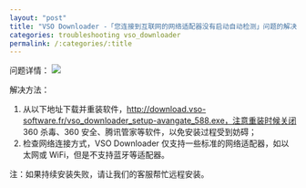 ```yaml
---
layout: "post"
title: "VSO Downloader -「您连接到互联网的网络适配器没有启动自动检测」问题的解决办法  "
categories: troubleshooting vso_downloader
permalink: /:categories/:title
---
```


问题详情：
![](https://i.imgur.com/ht1xBxJ.jpg)

解决方法：
1. 从以下地址下载并重装软件，http://download.vso-software.fr/vso_downloader_setup-avangate_588.exe，注意重装时候关闭 360 杀毒、360 安全、腾讯管家等软件，以免安装过程受到妨碍；
2. 检查网络连接方式，VSO Downloader 仅支持一些标准的网络适配器，如以太网或 WiFi，但是不支持蓝牙等适配器。

注：如果持续安装失败，请让我们的客服帮忙远程安装。
